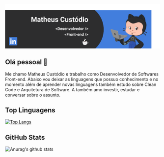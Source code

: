 <a href="https://www.linkedin.com/in/matheuscustodio/"><img src="/card.png" /></a>

## Olá pessoal 👋
Me chamo Matheus Custódio e trabalho como Desenvolvedor de Softwares Front-end. Abaixo vou deixar as linguagens que possuo conhecimento e no momento além de aprender novas linguagens também estudo sobre Clean Code e Arquitetura de Software. A também amo investir, estudar e conversar sobre o assunto.

## Top Linguagens
[![Top Langs](https://github-readme-stats.vercel.app/api/top-langs/?username=custodiomatheus&langs_count=8&theme=nord)](https://github.com/anuraghazra/github-readme-stats)

## GitHub Stats
![Anurag's github stats](https://github-readme-stats.vercel.app/api?username=custodiomatheus&count_private=true&show_icons=true&theme=nord)
